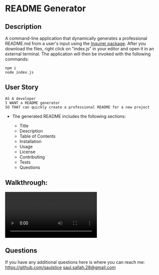 # README Generator

## Description

A command-line application that dynamically generates a professional README.md from a user's input using the [Inquirer package](https://www.npmjs.com/package/inquirer). After you download the files, right click on "index.js" in your editor and open it in an external terminal. The application will then be invoked with the following commands:

```
npm i
node index.js
```


## User Story

```
AS A developer
I WANT a README generator
SO THAT can quickly create a professional README for a new project
```

* The generated README includes the following sections: 

  * Title
  * Description
  * Table of Contents
  * Installation
  * Usage
  * License
  * Contributing
  * Tests
  * Questions

## Walkthrough:

![Walkthrough video](Develop/visuals/genExample.mov)

## Questions
If you have any additional questions here is where you can reach me: 
https://github.com/saulstice
saul.sallah.28@gmail.com